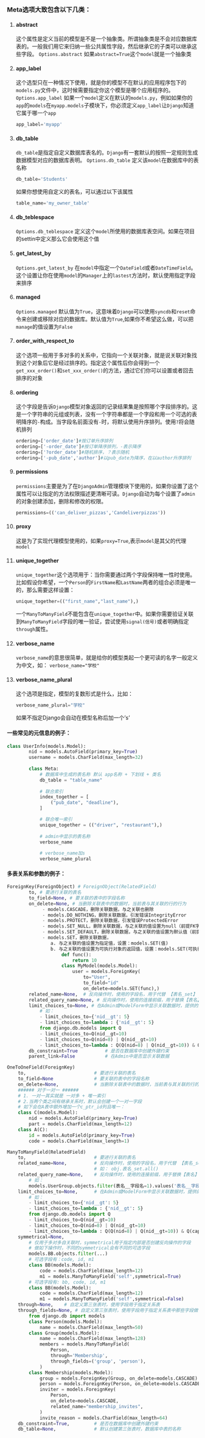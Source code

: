 ### Meta选项大致包含以下几类：

1. #### abstract
   这个属性是定义当前的模型是不是一个抽象类。所谓抽象类是不会对应数据库表的。一般我们用它来归纳一些公共属性字段，然后继承它的子类可以继承这些字段。
   `Options.abstract`
   如果`abstract=True`这个`model`就是一个抽象类

2. #### app_label
   这个选型只在一种情况下使用，就是你的模型不在默认的应用程序包下的`models.py`文件中，这时候需要指定你这个模型是哪个应用程序的。
   `Options.app_label`
   如果一个`model`定义在默认的`models.py`，例如如果你的`app`的`models`在`myapp.models`子模块下，你必须定义`app_label`让`Django`知道它属于哪一个`app`

   ````python
   app_label='myapp'
   ````

3. #### db_table
   `db_table`是指定自定义数据库表名的。`Django`有一套默认的按照一定规则生成数据模型对应的数据库表明。
   `Options.db_table`
   定义该`model`在数据库中的表名称

   ```python
   db_table='Students'
   ```

   如果你想使用自定义的表名，可以通过以下该属性

   ```python
   table_name='my_owner_table'
   ```

4. #### db_teblespace
   `Options.db_teblespace`
   定义这个`model`所使用的数据库表空间。如果在项目的settin中定义那么它会使用这个值

5. #### get_latest_by
   `Options.get_latest_by`
   在`model`中指定一个`DateField`或者`DateTimeField`。这个设置让你在使用`model`的`Manager`上的`lastest`方法时，默认使用指定字段来排序

6. #### managed
   `Options.managed`
   默认值为`True`，这意味着`Django`可以使用`syncdb`和`reset`命令来创建或移除对应的数据库。默认值为`True`,如果你不希望这么做，可以把`manage`的值设置为`False`

7. #### order_with_respect_to

   这个选项一般用于多对多的关系中，它指向一个关联对象，就是说关联对象找到这个对象后它是经过排序的。指定这个属性后你会得到一个`get_xxx_order()`和`set_xxx_order()`的方法，通过它们你可以设置或者回去排序的对象

8. #### ordering
   这个字段是告诉`Django`模型对象返回的记录结果集是按照哪个字段排序的。这是一个字符串的元组或列表，没有一个字符串都是一个字段和用一个可选的表明降序的`-`构成。当字段名前面没有`-`时，将默认使用升序排列。使用`?`将会随机排列

   ```python
   ordering=['order_date']#按订单升序排列
   ordering=['-order_date']#按订单降序排列，-表示降序
   ordering=['?order_date']#随机排序，？表示随机
   ordering=['-pub_date','author']#以pub_date为降序，在以author升序排列
   ```

9. #### permissions
   `permissions`主要是为了在`DjangoAdmin`管理模块下使用的，如果你设置了这个属性可以让指定的方法权限描述更清晰可读。`Django`自动为每个设置了`admin`的对象创建添加，删除和修改的权限。

   ```python
   permissions=(('can_deliver_pizzas','Candeliverpizzas'))
   ```

10. ####  proxy
    这是为了实现代理模型使用的，如果`proxy=True`,表示`model`是其父的代理`model`

11. #### unique_together
    `unique_together`这个选项用于：当你需要通过两个字段保持唯一性时使用。比如假设你希望，一个`Person`的`FirstName`和`LastName`两者的组合必须是唯一的，那么需要这样设置：

    ```python
    unique_together=(("first_name","last_name"),)
    ```

    一个`ManyToManyField`不能包含在`unique_together`中。如果你需要验证关联到`ManyToManyField`字段的唯一验证，尝试使用`signal(信号)`或者明确指定`through`属性。

12. #### verbose_name
    `verbose_name`的意思很简单，就是给你的模型类起一个更可读的名字一般定义为中文，如：
    `verbose_name="学校"`
    
13. #### verbose_name_plural
    这个选项是指定，模型的复数形式是什么，比如：

    ```python
    verbose_name_plural="学校"
    ```

    如果不指定Django会自动在模型名称后加一个’s’

#### 一些常见的元信息的例子：

```python
class UserInfo(models.Model):
        nid = models.AutoField(primary_key=True)
        username = models.CharField(max_length=32)
        
        class Meta:
            # 数据库中生成的表名称 默认 app名称 + 下划线 + 类名
            db_table = "table_name"
            
            # 联合索引
            index_together = [
                ("pub_date", "deadline"),
            ]

            # 联合唯一索引
            unique_together = (("driver", "restaurant"),)
            
            # admin中显示的表名称
            verbose_name
            
            # verbose_name加s
            verbose_name_plural
```

#### 多表关系和参数的例子：

```python
ForeignKey(ForeignObject) # ForeignObject(RelatedField)
        to, # 要进行关联的表名
        to_field=None, # 要关联的表中的字段名称
        on_delete=None, # 当删除关联表中的数据时，当前表与其关联的行的行为
             - models.CASCADE，删除关联数据，与之关联也删除
             - models.DO_NOTHING，删除关联数据，引发错误IntegrityError
             - models.PROTECT，删除关联数据，引发错误ProtectedError
             - models.SET_NULL，删除关联数据，与之关联的值设置为null（前提FK字段需要设置为可空）
             - models.SET_DEFAULT，删除关联数据，与之关联的值设置为默认值（前提FK字段需要设置默认值）
             - models.SET，删除关联数据，
             	a. 与之关联的值设置为指定值，设置：models.SET(值)
             	b. 与之关联的值设置为可执行对象的返回值，设置：models.SET(可执行对象)
                    def func():
                        return 10
                    class MyModel(models.Model):
                        user = models.ForeignKey(
                            to="User",
                            to_field="id"
                            on_delete=models.SET(func),)
        related_name=None,  # 反向操作时，使用的字段名，用于代替 【表名_set】 如： obj.表名_set.all()
        related_query_name=None, # 反向操作时，使用的连接前缀，用于替换【表名】 如： models.UserGroup.objects.filter(表名__字段名=1).values('表名__字段名')
        limit_choices_to=None, # 在Admin或ModelForm中显示关联数据时，提供的条件：
        	# 如：
            - limit_choices_to={'nid__gt': 5}
            - limit_choices_to=lambda : {'nid__gt': 5}
            from django.db.models import Q
            - limit_choices_to=Q(nid__gt=10)
            - limit_choices_to=Q(nid=8) | Q(nid__gt=10)
            - limit_choices_to=lambda : Q(Q(nid=8) | Q(nid__gt=10)) & Q(caption='root')
        db_constraint=True          # 是否在数据库中创建外键约束
        parent_link=False           # 在Admin中是否显示关联数据
```

```python
OneToOneField(ForeignKey)
    to,                         # 要进行关联的表名
    to_field=None               # 要关联的表中的字段名称
    on_delete=None,             # 当删除关联表中的数据时，当前表与其关联的行的行为
    ###### 对于一对一 ######
    # 1. 一对一其实就是 一对多 + 唯一索引
    # 2.当两个类之间有继承关系时，默认会创建一个一对一字段
    # 如下会在A表中额外增加一个c_ptr_id列且唯一：
    class C(models.Model):
        nid = models.AutoField(primary_key=True)
        part = models.CharField(max_length=12)
	class A(C):
        id = models.AutoField(primary_key=True)
        code = models.CharField(max_length=1)
```

```python
ManyToManyField(RelatedField)
    to,                         # 要进行关联的表名
    related_name=None,          # 反向操作时，使用的字段名，用于代替 【表名_set】
    							# 如： obj.表名_set.all()
    related_query_name=None,    # 反向操作时，使用的连接前缀，用于替换【表名】
    	# 如： 
        models.UserGroup.objects.filter(表名__字段名=1).values('表名__字段名')
    limit_choices_to=None,      # 在Admin或ModelForm中显示关联数据时，提供的条件：
        # 如：
        - limit_choices_to={'nid__gt': 5}
        - limit_choices_to=lambda : {'nid__gt': 5}
        from django.db.models import Q
        - limit_choices_to=Q(nid__gt=10)
        - limit_choices_to=Q(nid=8) | Q(nid__gt=10)
        - limit_choices_to=lambda : Q(Q(nid=8) | Q(nid__gt=10)) & Q(caption='root')
    symmetrical=None,  
    	# 仅用于多对多自关联时，symmetrical用于指定内部是否创建反向操作的字段
        # 做如下操作时，不同的symmetrical会有不同的可选字段
        models.BB.objects.filter(...)
        # 可选字段有：code, id, m1
        class BB(models.Model):
            code = models.CharField(max_length=12)
            m1 = models.ManyToManyField('self',symmetrical=True)
        # 可选字段有: bb, code, id, m1
        class BB(models.Model):
            code = models.CharField(max_length=12)
            m1 = models.ManyToManyField('self',symmetrical=False)
    through=None,    # 自定义第三张表时，使用字段用于指定关系表
	through_fields=None, # 自定义第三张表时，使用字段用于指定关系表中那些字段做多对多关系表
        from django.db import models
        class Person(models.Model):
            name = models.CharField(max_length=50)
        class Group(models.Model):
            name = models.CharField(max_length=128)
            members = models.ManyToManyField(
                Person,
                through='Membership',
                through_fields=('group', 'person'),
            )
		class Membership(models.Model):
            group = models.ForeignKey(Group, on_delete=models.CASCADE)
            person = models.ForeignKey(Person, on_delete=models.CASCADE)
            inviter = models.ForeignKey(
                Person,
                on_delete=models.CASCADE,
                related_name="membership_invites",
            )
            invite_reason = models.CharField(max_length=64)
	db_constraint=True,         # 是否在数据库中创建外键约束
    db_table=None,              # 默认创建第三张表时，数据库中表的名称
```

